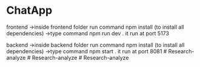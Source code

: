 # ChatApp

frontend
    ->inside frontend  folder run command npm install (to install all dependencies)
    ->type command npm run dev . it run at port 5173 


backend 
    ->inside backend  folder run command npm install (to install all dependencies)
    ->type command npm  start . it run at port 8081 
#   R e s e a r c h - a n a l y z e  
 #   R e s e a r c h - a n a l y z e  
 #   R e s e a r c h - a n a l y z e  
 